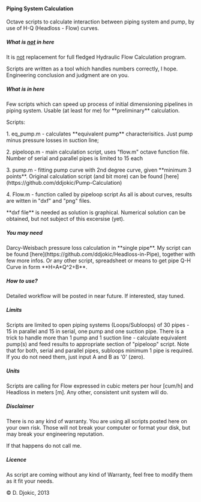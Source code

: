 <h4>Piping System Calculation</h4>

Octave scripts to calculate interaction between piping system and pump, by use of H-Q (Headloss - Flow) curves.</p>
<h5>What is <u>not</u> in here</h5>
It is <u>not</u> replacement for full fledged Hydraulic Flow Calculation program. </p>
Scripts are written as a tool which handles numbers correctly, I hope. Engineering conclusion and judgment are on you.</p>
<h5>What is in here</h5>
Few scripts which can speed up process of initial dimensioning pipelines in piping system. Usable (at least for me) for **preliminary** calculation.</p>
Scripts:</p>
1. eq_pump.m - calculates **equivalent pump** characterisitics. Just pump minus pressure losses in suction line;</p>
2. pipeloop.m - main calculation script, uses "flow.m" octave function file. Number of serial and parallel pipes is limited to 15 each</p>
3. pump.m - fitting pump curve with 2nd degree curve, given **minimum 3 points**. Original calculation script (and bit more) can be found [here](https://github.com/ddjokic/Pump-Calculation)</p>
4. Flow.m - function called by pipeloop script
As all is about curves, results are witten in "dxf" and "png" files.</p>
**dxf file** is needed as solution is graphical. Numerical solution can be obtained, but not subject of this excersise (yet).
<h5>You may need</h5>
Darcy-Weisbach pressure loss calculation in **single pipe**. My script can be found [here](https://github.com/ddjokic/Headloss-in-Pipe), together with few more infos. Or any other script, spreadsheet or means to get pipe Q-H Curve in form **H=A*Q^2+B**.
<h5>How to use?</h5>
Detailed workflow will be posted in near future. If interested, stay tuned.</p>
<h5>Limits</h5>
Scripts are limited to open piping systems (Loops/Subloops) of 30 pipes - 15 in parallel and 15 in serial, one pump and one suction pipe. There is a trick to handle more than 1 pump and 1 suction line - calculate equivalent pump(s) and feed results to appropriate section of "pipeloop" script.
Note that for both, serial and parallel pipes, subloops minimum 1 pipe is required. If you do not need them, just input A and B as '0' (zero).
<h5>Units</h5>
Scripts are calling for Flow expressed in cubic meters per hour [cum/h] and Headloss in meters [m]. Any other, consistent unit system will do. 
<h5>Disclaimer</h5>
There is no any kind of warranty. You are using all scripts posted here on your own risk. Those will not break your computer or format your disk, but may break your engineering reputation. </p>
If that happens do not call me. </p>
<h5>Licence</h5>
As script are coming without any kind of Warranty, feel free to modify them as it fit your needs. 

© D. Djokic, 2013

